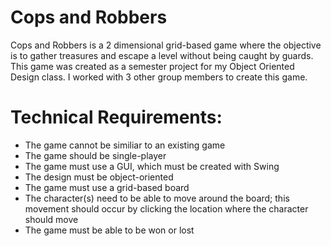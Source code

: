 # Cops and Robbers
Cops and Robbers is a 2 dimensional grid-based game where the objective is to gather treasures and escape a level without being caught by guards. This game was created as a semester project for my Object Oriented Design class. I worked with 3 other group members to create this game.


# Technical Requirements: 
- The game cannot be similiar to an existing game
- The game should be single-player
- The game must use a GUI, which must be created with Swing
- The design must be object-oriented
- The game must use a grid-based board
- The character(s) need to be able to move around the board; this movement should occur by clicking the location where the character should move
- The game must be able to be won or lost
